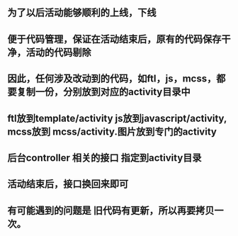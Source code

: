 ## 为了以后活动能够顺利的上线，下线
## 便于代码管理，保证在活动结束后，原有的代码保存干净，活动的代码剔除
## 因此，任何涉及改动到的代码，如ftl，js，mcss，都要复制一份，分别放到对应的activity目录中
## ftl放到template/activity js放到javascript/activity, mcss放到 mcss/activity.图片放到专门的activity
## 后台controller 相关的接口 指定到activity目录
## 活动结束后，接口换回来即可
## 有可能遇到的问题是 旧代码有更新，所以再要拷贝一次。